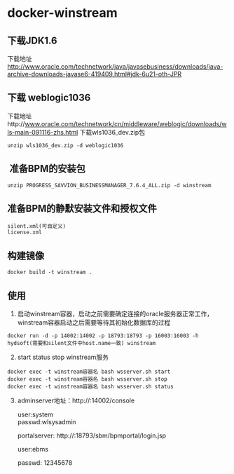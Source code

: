 # docker-winstream
## 下载JDK1.6
下载地址 http://www.oracle.com/technetwork/java/javasebusiness/downloads/java-archive-downloads-javase6-419409.html#jdk-6u21-oth-JPR
## 下载 weblogic1036
下载地址http://www.oracle.com/technetwork/cn/middleware/weblogic/downloads/wls-main-091116-zhs.html
下载wls1036_dev.zip包
```
unzip wls1036_dev.zip -d weblogic1036
```
##  准备BPM的安装包
```
unzip PROGRESS_SAVVION_BUSINESSMANAGER_7.6.4_ALL.zip -d winstream
```
## 准备BPM的静默安装文件和授权文件
```
silent.xml(可自定义)
license.xml
```
## 构建镜像
```
docker build -t winstream .
```
## 使用
1. 启动winstream容器，启动之前需要确定连接的oracle服务器正常工作，winstream容器启动之后需要等待其初始化数据库的过程
```
docker run -d -p 14002:14002 -p 18793:18793 -p 16003:16003 -h hydsoft(需要和silent文件中host.name一致) winstream
```
2. start status stop winstream服务
```
docker exec -t winstream容器名 bash wsserver.sh start
docker exec -t winstream容器名 bash wsserver.sh stop
docker exec -t winstream容器名 bash wsserver.sh status
```
3. adminserver地址：http://<yourip>:14002/console
  
   user:system   
   passwd:wlsysadmin

   portalserver: http://<yourip>:18793/sbm/bpmportal/login.jsp
   
   user:ebms
       
   passwd: 12345678
